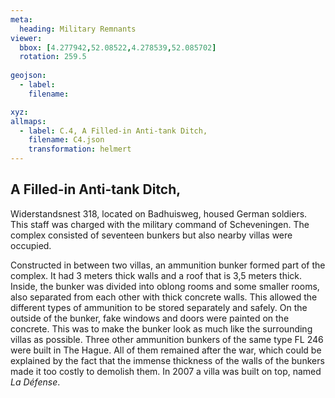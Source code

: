 ```yaml
---
meta:
  heading: Military Remnants
viewer:
  bbox: [4.277942,52.08522,4.278539,52.085702]
  rotation: 259.5
  
geojson:
  - label:
    filename: 

xyz:
allmaps:
  - label: C.4, A Filled-in Anti-tank Ditch,
    filename: C4.json
    transformation: helmert
---
```


## A Filled-in Anti-tank Ditch,

Widerstandsnest 318, located on Badhuisweg, housed German soldiers. This staff was charged with the military command of Scheveningen. The complex consisted of seventeen bunkers but also nearby villas were occupied. 

Constructed in between two villas, an ammunition bunker formed part of the complex. It had  3 meters thick walls and a roof that is 3,5 meters thick. Inside, the bunker was divided into oblong rooms and some smaller rooms, also separated from each other with thick concrete walls. This allowed the different types of ammunition to be stored separately and safely. On the outside of the bunker, fake windows and doors were painted on the concrete. This was to make the bunker look as much like the surrounding villas as possible. Three other ammunition bunkers of the same type FL 246 were built in The Hague. All of them remained after the war, which could be explained by the fact that the immense thickness of the walls of the bunkers made it too costly to demolish them. In 2007 a villa was built on top, named _La Défense_.
